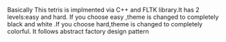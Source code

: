 Basically This tetris is implmented via C++ and FLTK library.It has 2 levels:easy and hard.
If you choose easy ,theme is changed to completely black and white .If you choose hard,theme is changed to completely colorful.
It follows abstract factory design pattern

